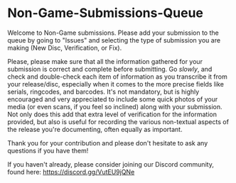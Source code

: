# Non-Game-Submissions-Queue
Welcome to Non-Game submissions. Please add your submission to the queue by going to "Issues" and selecting the type of submission you are making (New Disc, Verification, or Fix).

Please, please make sure that all the information gathered for your submission is correct and complete before submitting. Go <i>slowly</i>, and check and double-check each item of information as you transcribe it from your release/disc, especially when it comes to the more precise fields like serials, ringcodes, and barcodes. It's not mandatory, but is highly encouraged and very appreciated to include some quick photos of your media (or even scans, if you feel so inclined) along with your submission. Not only does this add that extra level of verification for the information provided, but also is useful for recording the various non-textual aspects of the release you're documenting, often equally as important.

Thank you for your contribution and please don't hesitate to ask any questions if you have them!

If you haven't already, please consider joining our Discord community, found here: https://discord.gg/VutEU9jQNe